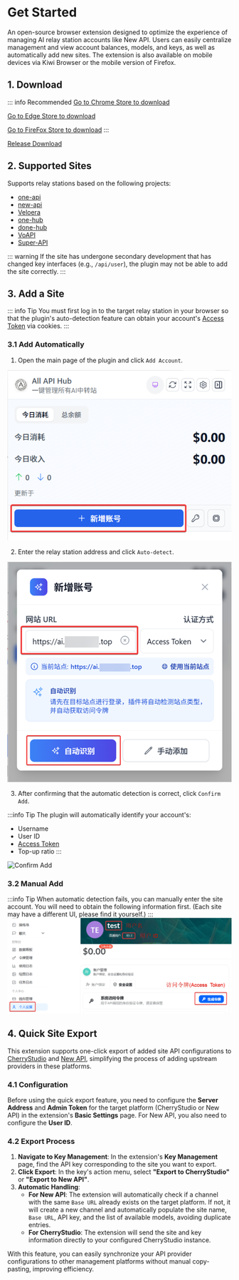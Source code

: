 # Get Started

An open-source browser extension designed to optimize the experience of managing AI relay station accounts like New API. Users can easily centralize management and view account balances, models, and keys, as well as automatically add new sites. The extension is also available on mobile devices via Kiwi Browser or the mobile version of Firefox.

## 1. Download

::: info Recommended
[Go to Chrome Store to download](https://chromewebstore.google.com/detail/lapnciffpekdengooeolaienkeoilfeo)

[Go to Edge Store to download](https://microsoftedge.microsoft.com/addons/detail/pcokpjaffghgipcgjhapgdpeddlhblaa)

[Go to FireFox Store to download](https://addons.mozilla.org/firefox/addon/%E4%B8%AD%E8%BD%AC%E7%AB%99%E7%AE%A1%E7%90%86%E5%99%A8-all-api-hub/)
:::

[Release Download](https://github.com/qixing-jk/all-api-hub/releases)

## 2. Supported Sites

Supports relay stations based on the following projects:
- [one-api](https://github.com/songquanpeng/one-api)
- [new-api](https://github.com/QuantumNous/new-api)
- [Veloera](https://github.com/Veloera/Veloera)
- [one-hub](https://github.com/MartialBE/one-hub)
- [done-hub](https://github.com/deanxv/done-hub)
- [VoAPI](https://github.com/VoAPI/VoAPI)
- [Super-API](https://github.com/SuperAI-Api/Super-API)

::: warning
If the site has undergone secondary development that has changed key interfaces (e.g., `/api/user`), the plugin may not be able to add the site correctly.
:::

## 3. Add a Site
::: info Tip
You must first log in to the target relay station in your browser so that the plugin's auto-detection feature can obtain your account's [Access Token](#_3-2-manual-add) via cookies.
:::

### 3.1 Add Automatically

1. Open the main page of the plugin and click `Add Account`.

![Add Account](../static/image/add-account-btn.png)

2. Enter the relay station address and click `Auto-detect`.

![Auto-detect](../static/image/add-account-dialog-btn.png)

3. After confirming that the automatic detection is correct, click `Confirm Add`.

:::info Tip
The plugin will automatically identify your account's:
- Username
- User ID
- [Access Token](#_3-2-manual-add)
- Top-up ratio
:::

![Confirm Add](../static/image/add-account-dialog-ok-btn.png)

### 3.2 Manual Add

:::info Tip
When automatic detection fails, you can manually enter the site account. You will need to obtain the following information first. (Each site may have a different UI, please find it yourself.)
:::
![User Info](../static/image/site-user-info.png)

## 4. Quick Site Export

This extension supports one-click export of added site API configurations to [CherryStudio](https://github.com/easy-cherry/cherry-studio) and [New API](https://github.com/Calcium-Ion/new-api), simplifying the process of adding upstream providers in these platforms.

### 4.1 Configuration

Before using the quick export feature, you need to configure the **Server Address** and **Admin Token** for the target platform (CherryStudio or New API) in the extension's **Basic Settings** page. For New API, you also need to configure the **User ID**.

### 4.2 Export Process

1.  **Navigate to Key Management**: In the extension's **Key Management** page, find the API key corresponding to the site you want to export.
2.  **Click Export**: In the key's action menu, select **"Export to CherryStudio"** or **"Export to New API"**.
3.  **Automatic Handling**:
    *   **For New API**: The extension will automatically check if a channel with the same `Base URL` already exists on the target platform. If not, it will create a new channel and automatically populate the site name, `Base URL`, API key, and the list of available models, avoiding duplicate entries.
    *   **For CherryStudio**: The extension will send the site and key information directly to your configured CherryStudio instance.

With this feature, you can easily synchronize your API provider configurations to other management platforms without manual copy-pasting, improving efficiency.